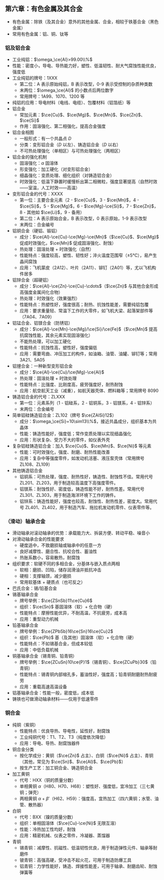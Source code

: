 ## 第六章：有色金属及其合金

- 有色金属：除铁（及其合金）意外的其他金属、合金，相较于铁基合金（黑色金属）
- 常用有色金属：铝、铜、钛等

### 铝及铝合金

- 工业纯铝：$\omega_\ce{Al}>99.00\\%$
- 性能：密度小，导电、导热能力好，塑性、低温韧性、耐大气腐蚀性能优良，强度低
- 工业纯铝的牌号：1XXX
  - 第二位：A 表示原始纯铝，B 表示改型，0-9 表示受控制的杂质种类数
  - 末两位：$\omega_\ce{Al}$ 的小数点后两位数字
  - 常用牌号：1A99、1070、1200 等
- 纯铝的应用：导电材料（电线、电缆）、包覆材料（铝箔纸）等
- 铝合金
  - 常加元素：$\ce{Cu}$、$\ce{Mg}$、$\ce{Mn}$、$\ce{Zn}$、$\ce{Si}$
  - 作用：固溶强化、第二相强化，提高合金强度
- 铝合金相图
  - 一般形式：有一个共晶点 $D$
  - 分类：变形铝合金（$D$ 以左）、铸造铝合金（$D$ 以右）
  - 不可热处理强化（单相区）与可热处理强化（两相区）
- 铝合金的强化机制
  - 固溶强化：$\alpha$ 固溶体
  - 形变强化：加工硬化（对变形铝合金）
  - 细晶强化：变质处理、细化组织（对铸造铝合金）
  - 时效强化：低温下静置时缓慢析出第二相微粒，强度显著提高（自然时效——室温，人工时效——高温）
- 变形铝合金的代号：XXXX
  - 第一位：主要合金元素（2 - $\ce{Cu}$，3 - $\ce{Mn}$，4 - $\ce{Si}$，5 - $\ce{Mg}$，6 - $\ce{Mg}-\ce{Si}$，7 - $\ce{Zn}$，8 - 其他如 $\ce{Li}$，9 - 备用）
  - 第二位：A 表示原始合金，B 表示改型，0 表示原始，1-9 表示改型
  - 末两位：合金编号
- 铝铜合金（硬铝、锻铝）
  - 成分：$\ce{Al}-\ce{Cu}-\ce{Mg}-\ce{Mn}$（$\ce{Cu}$、$\ce{Mg}$ 促成时效强化，$\ce{Mn}$ 促成固溶强化、耐蚀）
  - 热处理：固溶处理 + 时效强化（自然）
  - 性能特点：强度较高，塑性、韧性好；淬火温度范围窄（$\pm$5℃），易产生晶间腐蚀
  - 应用：飞机蒙皮（2A12）、叶片（2A11）、铆钉（2A01）等，尤以飞机构件居多
- 铝锌合金（超硬铝）
  - 成分：$\ce{Al}-\ce{Zn}-\ce{Cu}-\cdots$（$\ce{Zn}$ 与其他合金形成高强度金属间化合物）
  - 热处理：时效强化（效果强烈）
  - 性能特点：热塑性好，强度很高；耐热、抗蚀性能差，需要纯铝包覆
  - 应用：要求重量轻、常温下工作的大零件，如飞机大梁、起落架部件等（7A04、7A09）
- 铝锰合金、铝镁合金（防锈铝）
  - 成分：$\ce{Al}-\ce{Mn}-\ce{Mg}/\ce{Si}/\ce{Fe}$（$\ce{Mn}$ 提高抗腐蚀性能，其余元素实现固溶强化）
  - 不能热处理，可以加工硬化
  - 性能特点：抗蚀性高，塑性好，强度偏低
  - 应用：需要弯曲、冲压加工的构件，如油箱、油管、油罐、铆钉等；常用 3A21、5A05
- 铝锂合金：一种新型变形铝合金
  - 成分：$\ce{Al}-\ce{Cu}/\ce{Mg}-\ce{Al}$
  - 热处理：固溶处理 + 时效处理
  - 性能特点：比强度、比刚度高，疲劳强度好，耐热耐蚀
  - 应用：航空航天工业（减重），如航天器壳体、燃料箱等；常用牌号 8090
- 铸造铝合金的代号：ZLXXX
  - 第一位：元素系列（1 - 铝硅系，2 - 铝铜系，3 - 铝镁系，4 - 铝锌系）
  - 末两位：合金编号
- 简单铝硅铸造铝合金：ZL102（牌号 $\ce{ZAlSi}12$）
  - 成分：$\omega_\ce{Si}=10\sim13\\%$，接近共晶成分，组织基本为共晶体
  - 性能：铸造性能好，强度低；常作变质处理以实现细晶强化
  - 应用：形状复杂、受力不大的零件，如仪表外壳
- 复杂铝硅铸造铝合金：加入 $\ce{Cu}$、$\ce{Mn}$、$\ce{Ni}$ 等元素
  - 性能：可时效强化，强度、耐磨、耐热性能改善
  - 应用：复杂中等强度零件，如发动机活塞、液压泵壳体（常用牌号 ZL108、ZL109）
- 其他铸造铝合金
  - 铝铜系：可热处理，强度、耐热性好，铸造性、耐蚀性不佳。常用代号 ZL201、ZL203，用于制造较高温度下高强度零件。
  - 铝镁系：耐蚀性好、密度低，铸造性能不好，耐热性差。常用代号 ZL301、ZL303，用于制造海洋环境下工作的铸件。
  - 铝锌系：铸造性能好，强度也较高，耐蚀性、耐热性差，密度大。常用代号 ZL401、ZL402，用于制造汽车、拖拉机发动机零件、仪表零件等。

### （滑动）轴承合金

- 滑动轴承对滚动轴承的优势：承载能力大、拆装方便、转动平稳、噪音小
- 对滑动轴承合金的性能要求
  - 硬度适中，不致磨损轴或轴承中的任意一方
  - 良好减摩性、磨合性、抗咬合性、蓄油性
  - 热胀系数小，容易散热，耐腐蚀
- 组织要求：软硬不同的多相合金，分基体与嵌入质点两相
  - 软相：磨损、凹陷，储存润滑油并抵抗冲击
  - 硬相：支撑轴颈，减少磨损
  - 常用软基体 + 硬质点（也可反之）
- 巴氏合金：锡/铅基合金
- 锡基轴承合金
  - 牌号举例：$\ce{ZSnSb}11\ce{Cu}6$
  - 组织：$\ce{Sn}$ 基固溶体（软）+ 化合物（硬）
  - 性能特点：摩擦性能优异，不耐高温，不抗疲劳，成本高
  - 应用：重型动力机械
- 铅基轴承合金
  - 牌号举例：$\ce{ZPbSb}16\ce{Sn}16\ce{Cu}2$
  - 组织：$\ce{Pb}$ 基（及其他）固溶体（软）+ 化合物（硬）
  - 性能特点：不如锡基合金，但成本较低
  - 应用：中低负载机械
- 铜基轴承合金（锡青铜、铅青铜）
  - 牌号举例：$\ce{ZCuSn}10\ce{P}1$（锡青铜）、$\ce{ZCuPb}30$（铅青铜）
  - 性能特点：锡青铜内部缩孔多，蓄油性好，强度高；铅青铜耐磨耐热耐疲劳
  - 应用：重载高速高温设备
- 铝基轴承合金：性能一般，密度低，成本低
- 铸铁也可做滑动轴承材料——仅用于低速零件

### 铜合金

- 纯铜（紫铜）
  - 性能特点：优良导热、导电性，延性好，耐腐蚀
  - 工业纯铜代号：T1、T2、T3（纯度依次降低）
  - 应用：导电、导热、耐腐蚀器件
- 铜合金分类
  - 按化学成分：黄铜（$\ce{Zn}$ 占主）、白铜（$\ce{Ni}$ 占主）、青铜（其他，常见为 $\ce{Sn}$、$\ce{Al}$、$\ce{Pb}$）
  - 按生产工艺：加工铜合金、铸造铜合金
- 加工黄铜
  - 代号：HXX（铜的质量分数）
  - 单相黄铜 $\alpha$（H80、H70、H68）：塑性好、强度低，宜冷加工（三七黄铜；弹壳）
  - 两相黄铜 $\alpha+\beta'$（H62、H59）：强度高，宜热加工（四六黄铜；水管、油管、散热器）
- 白铜
  - 代号：BXX（镍的质量分数）
  - 组织：单相固溶体（$\ce{Cu}-\ce{Ni}$ 无限互溶）
  - 性能：冷热加工性均好，耐蚀
  - 应用：精密机械、仪表之零件，冷凝器、蒸馏器
- 青铜
  - 锡青铜：减摩性、抗磁性、低温韧性优良，用于制造弹性元件、轴承等耐磨件
  - 铍青铜：高强高硬，受冲击不起火花，可用于制造防爆工具
  - 铝青铜：力学性能好，铸造、焊接性能差，可用于轴承、耐磨齿轮、耐蚀弹簧等
